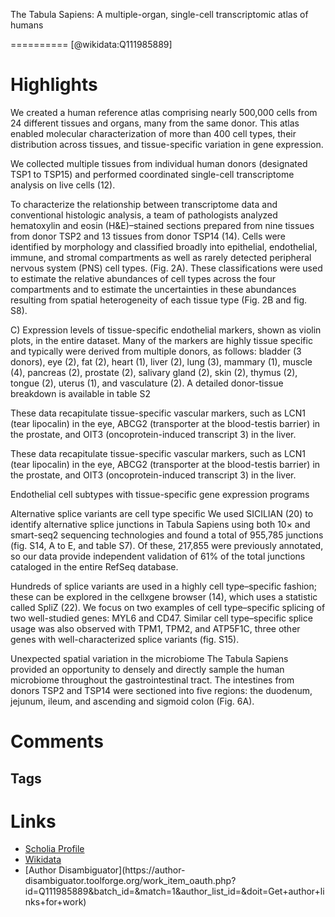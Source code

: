 
The Tabula Sapiens: A multiple-organ, single-cell transcriptomic atlas of humans

==========
  [@wikidata:Q111985889]  
  

# Highlights

We created a human reference atlas comprising nearly 500,000 cells from 24 different tissues and organs, many from the same donor. This atlas enabled molecular characterization of more than 400 cell types, their distribution across tissues, and tissue-specific variation in gene expression.

We collected multiple tissues from individual human donors (designated TSP1 to TSP15) and performed coordinated single-cell transcriptome analysis on live cells (12). 

To characterize the relationship between transcriptome data and conventional histologic analysis, a team of pathologists analyzed hematoxylin and eosin (H&E)–stained sections prepared from nine tissues from donor TSP2 and 13 tissues from donor TSP14 (14). Cells were identified by morphology and classified broadly into epithelial, endothelial, immune, and stromal compartments as well as rarely detected peripheral nervous system (PNS) cell types. (Fig. 2A). These classifications were used to estimate the relative abundances of cell types across the four compartments and to estimate the uncertainties in these abundances resulting from spatial heterogeneity of each tissue type (Fig. 2B and fig. S8).

C) Expression levels of tissue-specific endothelial markers, shown as violin plots, in the entire dataset. Many of the markers are highly tissue specific and typically were derived from multiple donors, as follows: bladder (3 donors), eye (2), fat (2), heart (1), liver (2), lung (3), mammary (1), muscle (4), pancreas (2), prostate (2), salivary gland (2), skin (2), thymus (2), tongue (2), uterus (1), and vasculature (2). A detailed donor-tissue breakdown is available in table S2

These data recapitulate tissue-specific vascular markers, such as LCN1 (tear lipocalin) in the eye, ABCG2 (transporter at the blood-testis barrier) in the prostate, and OIT3 (oncoprotein-induced transcript 3) in the liver.

These data recapitulate tissue-specific vascular markers, such as LCN1 (tear lipocalin) in the eye, ABCG2 (transporter at the blood-testis barrier) in the prostate, and OIT3 (oncoprotein-induced transcript 3) in the liver.

Endothelial cell subtypes with tissue-specific gene expression programs

Alternative splice variants are cell type specific
We used SICILIAN (20) to identify alternative splice junctions in Tabula Sapiens using both 10× and smart-seq2 sequencing technologies and found a total of 955,785 junctions (fig. S14, A to E, and table S7). Of these, 217,855 were previously annotated, so our data provide independent validation of 61% of the total junctions cataloged in the entire RefSeq database.

Hundreds of splice variants are used in a highly cell type–specific fashion; these can be explored in the cellxgene browser (14), which uses a statistic called SpliZ (22). We focus on two examples of cell type–specific splicing of two well-studied genes: MYL6 and CD47. Similar cell type–specific splice usage was also observed with TPM1, TPM2, and ATP5F1C, three other genes with well-characterized splice variants (fig. S15).

<!-- Very hard to organize this knowledge about splice variants! Modelling required. -->

Unexpected spatial variation in the microbiome
The Tabula Sapiens provided an opportunity to densely and directly sample the human microbiome throughout the gastrointestinal tract. The intestines from donors TSP2 and TSP14 were sectioned into five regions: the duodenum, jejunum, ileum, and ascending and sigmoid colon (Fig. 6A). 


# Comments

## Tags

# Links
  
 * [Scholia Profile](https://scholia.toolforge.org/work/Q111985889)  
 * [Wikidata](https://www.wikidata.org/wiki/Q111985889)  
 * [Author Disambiguator](https://author-
disambiguator.toolforge.org/work_item_oauth.php?id=Q111985889&batch_id=&match=1&author_list_id=&doit=Get+author+links+for+work)  
